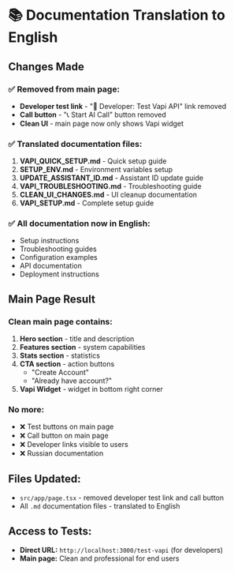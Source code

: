 # 📚 Documentation Translation to English

## Changes Made

### ✅ Removed from main page:
- **Developer test link** - "🧪 Developer: Test Vapi API" link removed
- **Call button** - "📞 Start AI Call" button removed
- **Clean UI** - main page now only shows Vapi widget

### ✅ Translated documentation files:

1. **VAPI_QUICK_SETUP.md** - Quick setup guide
2. **SETUP_ENV.md** - Environment variables setup
3. **UPDATE_ASSISTANT_ID.md** - Assistant ID update guide
4. **VAPI_TROUBLESHOOTING.md** - Troubleshooting guide
5. **CLEAN_UI_CHANGES.md** - UI cleanup documentation
6. **VAPI_SETUP.md** - Complete setup guide

### ✅ All documentation now in English:
- Setup instructions
- Troubleshooting guides
- Configuration examples
- API documentation
- Deployment instructions

## Main Page Result

### Clean main page contains:
1. **Hero section** - title and description
2. **Features section** - system capabilities  
3. **Stats section** - statistics
4. **CTA section** - action buttons
   - "Create Account"
   - "Already have account?"
5. **Vapi Widget** - widget in bottom right corner

### No more:
- ❌ Test buttons on main page
- ❌ Call button on main page
- ❌ Developer links visible to users
- ❌ Russian documentation

## Files Updated:
- `src/app/page.tsx` - removed developer test link and call button
- All `.md` documentation files - translated to English

## Access to Tests:
- **Direct URL:** `http://localhost:3000/test-vapi` (for developers)
- **Main page:** Clean and professional for end users
